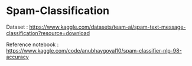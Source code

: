 # Spam-Classification
 
Dataset : https://www.kaggle.com/datasets/team-ai/spam-text-message-classification?resource=download

Reference notebook : https://www.kaggle.com/code/anubhavgoyal10/spam-classifier-nlp-98-accuracy